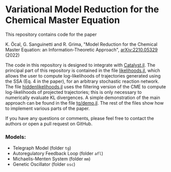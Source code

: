 # Variational Model Reduction for the Chemical Master Equation

This repository contains code for the paper

K. Öcal, G. Sanguinetti and R. Grima, "Model Reduction for the Chemical Master Equation: an Information-Theoretic Approach", [arXiv:2210.05329](http://arxiv.org/abs/2210.05329) (2022)

The code in this repository is designed to integrate with [Catalyst.jl](https://github.com/SciML/Catalyst.jl). The principal part of this repository is contained in the file [likelihoods.jl](./likelihoods.jl), which allows the user to compute log-likelihoods of trajectories generated using the SSA (Eq. 4 in the paper), for an arbitrary stochastic reaction network. The file [hiddenlikelihoods.jl](./hiddenlikelihoods.jl) uses the filtering version of the CME to compute log-likelihoods of projected trajectories; this is only necessary to numerically evaluate KL divergences. A simple demonstration of the main approach can be found in the file [tg/demo.jl](tg/demo.jl). The rest of the files show how to implement various parts of the paper.

If you have any questions or comments, please feel free to contact the authors or open a pull request on GitHub.

### Models:
- Telegraph Model (folder `tg`)
- Autoregulatory Feedback Loop (folder `afl`)
- Michaelis-Menten System (folder `mm`)
- Genetic Oscillator (folder `osc`)
